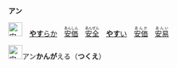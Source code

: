 **アン**

<kbd><img src="https://glyphwiki.org/glyph/u5b89.svg" width="28" height="28" alt="安"></kbd>　[**やす**らか](https://jisho.org/search/やすらか)　[<ruby>安価<rt>あんしん</rt></ruby>](https://jisho.org/search/安心)　[<ruby>安全<rt>あんぜん</rt></ruby>](https://jisho.org/search/安全)　[**やす**い](https://jisho.org/search/やすらか)　[<ruby>安価<rt>あんか</rt></ruby>](https://jisho.org/search/安価)　[<ruby>安易<rt>あんい</rt></ruby>](https://jisho.org/search/安易)

<kbd><img src="https://glyphwiki.org/glyph/u6848.svg" width="28" height="28" alt="安"></kbd><kbd>アン</kbd>**かんが**える（**つくえ**）



<!--



<font>
<p>
    <big><em>豆</em></big><tt><sup>トウ</sup><sub>ヅ</sub></tt>
    <em>
        <b>まめ</b>　
        <ruby>豆腐<rt>とうふ</rt></ruby>　
        <ruby>大豆<rt>だいず</rt></ruby>　
    </em>
    <ruby>納豆<rt>なっとう</rt></ruby>　
    <ruby>小豆<rt>あずき</rt></ruby>　
</p>
<p>
    <big><em>登</em></big><tt><sup>トウ</sup><sub>ト</sub></tt>
    <em>
        <b>のぼ</b>る　
        <ruby>登山<rt>とざん</rt></ruby>　
    </em>

</p>
<p>
    <big><em>短</em></big><tt><sup>タン</sup><sub>　</sub></tt>
    <em>
        <b>みじか</b>い　
    </em>

</p> 
</font> 

-->
